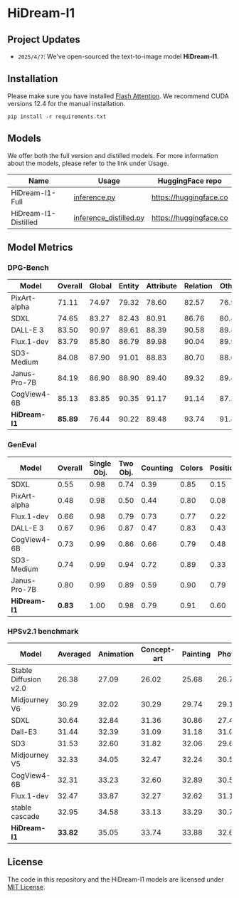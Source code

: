 # HiDream-I1

## Project Updates
- ```2025/4/7```: We've open-sourced the text-to-image model **HiDream-I1**. 

## Installation
Please make sure you have installed [Flash Attention](https://github.com/Dao-AILab/flash-attention). We recommend CUDA versions 12.4 for the manual installation.
```
pip install -r requirements.txt
```

## Models

We offer both the full version and distilled models. For more information about the models, please refer to the link under Usage.

| Name                        | Usage                                                      | HuggingFace repo                                               |
| --------------------------- | ---------------------------------------------------------- | -------------------------------------------------------------- |
| HiDream-I1-Full             | [inference.py](./inference.py)                             | https://huggingface.co                                         |
| HiDream-I1-Distilled        | [inference_distilled.py](./inference_distilled.py)         | https://huggingface.co                                         |

## Model Metrics

### DPG-Bench
| Model           | Overall   | Global    | Entity    | Attribute | Relation  | Other     |
|-----------------|-----------|-----------|-----------|-----------|-----------|-----------|
| PixArt-alpha    |    71.11  | 74.97     | 79.32     | 78.60     | 82.57     | 76.96     |
| SDXL            |    74.65  | 83.27     | 82.43     | 80.91     | 86.76     | 80.41     |
| DALL-E 3        |    83.50  | 90.97     | 89.61     | 88.39     | 90.58     | 89.83     |
| Flux.1-dev      |    83.79  | 85.80     | 86.79     | 89.98     | 90.04     | 89.90     |
| SD3-Medium      |    84.08  | 87.90     | 91.01     | 88.83     | 80.70     | 88.68     |
| Janus-Pro-7B    |    84.19  | 86.90     | 88.90     | 89.40     | 89.32     | 89.48     |
| CogView4-6B     |    85.13  | 83.85     | 90.35     | 91.17     | 91.14     | 87.29     |
| **HiDream-I1**  |  **85.89**| 76.44 	  | 90.22     | 89.48     | 93.74     | 91.83     | 

### GenEval

| Model           | Overall  | Single Obj. | Two Obj. | Counting | Colors   | Position | Color attribution |
|-----------------|----------|-------------|----------|----------|----------|----------|-------------------|
| SDXL            |    0.55  | 0.98        | 0.74     | 0.39     | 0.85     | 0.15     | 0.23              |
| PixArt-alpha    |    0.48  | 0.98        | 0.50     | 0.44     | 0.80     | 0.08     | 0.07              |
| Flux.1-dev      |    0.66  | 0.98        | 0.79     | 0.73     | 0.77     | 0.22     | 0.45              |
| DALL-E 3        |    0.67  | 0.96        | 0.87     | 0.47     | 0.83     | 0.43     | 0.45              |
| CogView4-6B     |    0.73  | 0.99        | 0.86     | 0.66     | 0.79     | 0.48     | 0.58              |
| SD3-Medium      |    0.74  | 0.99        | 0.94     | 0.72     | 0.89     | 0.33     | 0.60              |
| Janus-Pro-7B    |    0.80  | 0.99        | 0.89     | 0.59     | 0.90     | 0.79     | 0.66              |
| **HiDream-I1**  |  **0.83**| 1.00        | 0.98 	  | 0.79 	 | 0.91 	| 0.60 	   | 0.72              |

### HPSv2.1 benchmark

|  Model                  |     Averaged   | Animation  |  Concept-art  |   Painting   |   Photo    |
|-------------------------|----------------|------------|---------------|--------------|------------|
|  Stable Diffusion v2.0  |       26.38    |	27.09   |      26.02    |    25.68     |    26.73   |
|  Midjourney V6          |       30.29    |    32.02   |      30.29    |    29.74     |    29.10   |
|  SDXL	                  |       30.64    |    32.84   |      31.36    |    30.86     |    27.48   |
|  Dall-E3	              |       31.44    |    32.39   |      31.09    |    31.18     |    31.09   |
|  SD3                    |       31.53    |    32.60   |      31.82    |    32.06     |    29.62   |
|  Midjourney V5          |       32.33    |    34.05   |      32.47    |    32.24     |    30.56   |
|  CogView4-6B            |       32.31    |    33.23   |      32.60    |    32.89     |    30.52   |
|  Flux.1-dev             |       32.47    |    33.87   |      32.27    |    32.62     |    31.11   |
|  stable cascade         |       32.95    |    34.58   |      33.13    |    33.29     |    30.78   |
|  **HiDream-I1**         |     **33.82**  |    35.05   |      33.74    |    33.88     |    32.61   |

## License

The code in this repository and the HiDream-I1 models are licensed under [MIT License](./LICENSE).